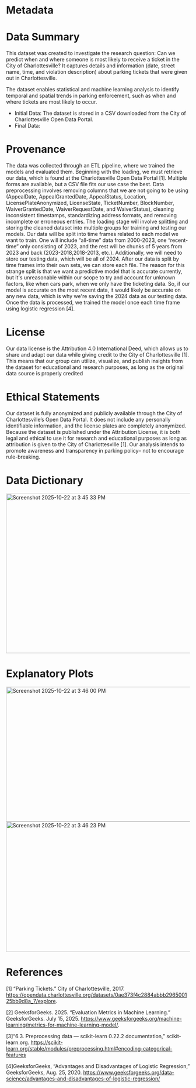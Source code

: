# Metadata
# Data Summary 
This dataset was created to investigate the research question: Can we predict when and where someone is most likely to receive a ticket in the City of Charlottesville? It captures details and information (date, street name, time, and violation description) about parking tickets that were given out in Charlottesville. 

The dataset enables statistical and machine learning analysis to identify temporal and spatial trends in parking enforcement, such as when and where tickets are most likely to occur. 
- Initial Data: The dataset is stored in a CSV downloaded from the City of Charlottesville Open Data Portal.
- Final Data: 

# Provenance
The data was collected through an ETL pipeline, where we trained the models and evaluated them.
Beginning with the loading, we must retrieve
our data, which is found at the Charlottesville Open Data Portal [1]. Multiple forms are available, but a CSV file fits our use case the best. Data preprocessing involves removing columns that we are not going to be using (AppealDate, AppealGrantedDate, AppealStatus, Location, LicensePlateAnonymized, LicenseState, TicketNumber, BlockNumber, WaiverGrantedDate, WaiverRequestDate, and WaiverStatus), cleaning inconsistent timestamps, standardizing address formats, and removing incomplete or erroneous entries. The loading stage will involve splitting and storing the cleaned dataset into multiple
groups for training and testing our models. Our data will be split into time frames related to each model we want to train. One will include “all-time” data from 2000-2023, one “recent-time” only
consisting of 2023, and the rest will be chunks of 5 years from 2023 and back (2023-2018,2018-2013, etc.). Additionally, we will need to store our testing data, which will be all of 2024.
After our data is split by time frames into their own sets, we can store each file. The reason for this strange split is that we want a predictive model that is accurate currently, but it's unreasonable within our scope to try and account for unknown factors, like when cars park, when we only have the ticketing data. So, if our model is accurate on the most recent data, it would likely be accurate on any new data, which is why we're saving the 2024 data as our testing data. Once the data is processed, we trained the model once each time frame using logistic regression [4]. 

# License 
Our data license is the Attribution 4.0 International Deed, which allows us to share and adapt our data while giving credit to the City of Charlottesville [1]. This means that our group can utilize, visualize, and publish insights from the dataset for educational and research purposes, as long as the original data source is properly credited

# Ethical Statements 
Our dataset is fully anonymized and publicly available through the City of Charlottesville’s Open Data Portal. It does not include any personally identifiable information, and the license plates are completely anonymized. Because the dataset is published under the
Attribution License, it is both legal and ethical to use it for research and educational purposes as long as attribution is given to the City of Charlottesville [1]. Our analysis intends to promote
awareness and transparency in parking policy– not to encourage rule-breaking. 
# Data Dictionary 
<img width="601" height="436" alt="Screenshot 2025-10-22 at 3 45 33 PM" src="https://github.com/user-attachments/assets/a98ad060-51ea-496e-8c6f-bfc5c5078a54" />


# Explanatory Plots 
<img width="591" height="368" alt="Screenshot 2025-10-22 at 3 46 00 PM" src="https://github.com/user-attachments/assets/8bbeb01d-db0d-4ca8-bd83-60a4e2d9083a" />
<img width="576" height="356" alt="Screenshot 2025-10-22 at 3 46 23 PM" src="https://github.com/user-attachments/assets/6915b451-961b-4004-96c5-35637fa0a32e" />

# References 
[1] “Parking Tickets.” City of Charlottesville, 2017. https://opendata.charlottesville.org/datasets/0ae373f4c2884abbb296500125bb9d8a_7/explore. 

[2] GeeksforGeeks. 2025. “Evaluation Metrics in Machine Learning.” GeeksforGeeks. July 15, 2025. https://www.geeksforgeeks.org/machine-learning/metrics-for-machine-learning-model/.

[3]“6.3. Preprocessing data — scikit-learn 0.22.2 documentation,” scikit-learn.org. https://scikit-learn.org/stable/modules/preprocessing.html#encoding-categorical-features

[4]GeeksforGeeks, “Advantages and Disadvantages of Logistic Regression,” GeeksforGeeks, Aug. 25, 2020. https://www.geeksforgeeks.org/data-science/advantages-and-disadvantages-of-logistic-regression/
